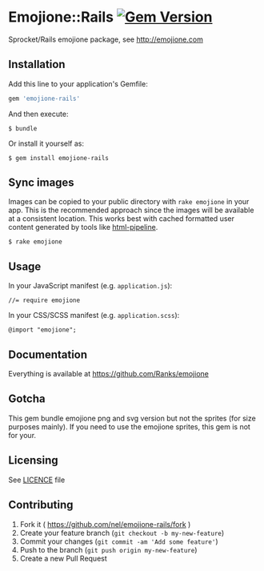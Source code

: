 # Emojione::Rails [![Gem Version](https://badge.fury.io/rb/emojione-rails.png)](http://badge.fury.io/rb/emojione-rails)

Sprocket/Rails emojione package, see http://emojione.com

## Installation

Add this line to your application's Gemfile:

```ruby
gem 'emojione-rails'
```

And then execute:

    $ bundle

Or install it yourself as:

    $ gem install emojione-rails

## Sync images

Images can be copied to your public directory with `rake emojione` in your app. This is the recommended approach since the images will be available at a consistent location. This works best with cached formatted user content generated by tools like [html-pipeline](https://github.com/jch/html-pipeline).

```
$ rake emojione
```

## Usage

In your JavaScript manifest (e.g. `application.js`):

    //= require emojione
    
In your CSS/SCSS manifest (e.g. `application.scss`):

    @import "emojione";

## Documentation

Everything is available at https://github.com/Ranks/emojione

## Gotcha

This gem bundle emojione png and svg version but not the sprites (for size purposes mainly). If you need to use the emojione sprites, this gem is not for your.

## Licensing

See [LICENCE](https://github.com/nel/emojione-rails) file

## Contributing

1. Fork it ( https://github.com/nel/emojione-rails/fork )
2. Create your feature branch (`git checkout -b my-new-feature`)
3. Commit your changes (`git commit -am 'Add some feature'`)
4. Push to the branch (`git push origin my-new-feature`)
5. Create a new Pull Request
